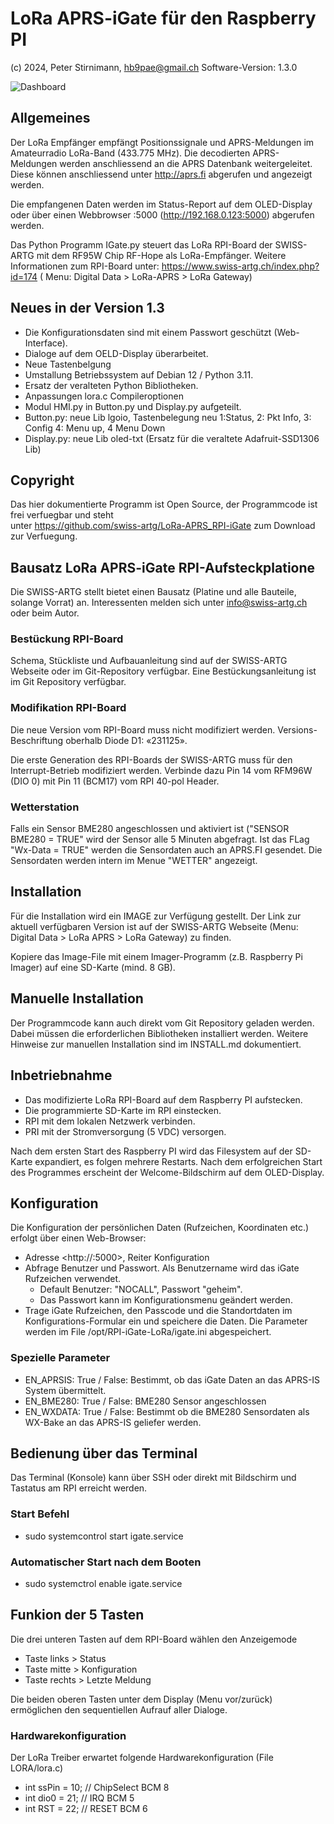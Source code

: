# LoRa APRS-iGate für den Raspberry PI

(c) 2024, Peter Stirnimann, <hb9pae@gmail.ch> Software-Version: 1.3.0

![Dashboard](static/Dashboard.png)

## Allgemeines

Der LoRa Empfänger empfängt Positionssignale und APRS-Meldungen im Amateurradio LoRa-Band (433.775 MHz). Die decodierten APRS-Meldungen werden anschliessend an die APRS Datenbank weitergeleitet. Diese können anschliessend unter <http://aprs.fi> abgerufen und angezeigt werden.

Die empfangenen Daten werden im Status-Report auf dem OLED-Display oder über einen Webbrowser <IP>:5000 (<http://192.168.0.123:5000>)  abgerufen werden.

Das Python Programm IGate.py steuert das LoRa RPI-Board der SWISS-ARTG mit dem RF95W Chip RF-Hope
als LoRa-Empfänger. Weitere Informationen zum RPI-Board unter:  <https://www.swiss-artg.ch/index.php?id=174>  ( Menu: Digital Data > LoRa-APRS > LoRa Gateway)

<div style="page-break-after: always;"></div>

## Neues in der Version 1.3

- Die Konfigurationsdaten sind mit einem Passwort geschützt (Web-Interface).
- Dialoge auf dem OELD-Display überarbeitet.
- Neue Tastenbelgung
- Umstallung Betriebssystem auf Debian 12 / Python 3.11.
- Ersatz der veralteten Python Bibliotheken.
- Anpassungen lora.c Compileroptionen
- Modul HMI.py in Button.py und Display.py aufgeteilt.
- Button.py: neue Lib lgoio, Tastenbelegung neu 1:Status, 2: Pkt Info, 3: Config  4: Menu up, 4 Menu Down
- Display.py: neue Lib oled-txt (Ersatz für die veraltete Adafruit-SSD1306 Lib)

## Copyright

Das hier dokumentierte Programm ist Open Source, der Programmcode ist frei verfuegbar und steht  
unter <https://github.com/swiss-artg/LoRa-APRS_RPI-iGate> zum Download zur Verfuegung.

## Bausatz LoRa APRS-iGate RPI-Aufsteckplatione

Die SWISS-ARTG stellt bietet einen Bausatz (Platine und alle Bauteile, solange Vorrat) an. Interessenten melden sich unter <info@swiss-artg.ch> oder beim Autor.

### Bestückung RPI-Board

Schema, Stückliste und Aufbauanleitung sind auf der SWISS-ARTG Webseite oder im Git-Repository verfügbar. Eine Bestückungsanleitung ist im Git Repository verfügbar.

### Modifikation RPI-Board

Die neue Version vom RPI-Board muss nicht modifiziert werden. Versions-Beschriftung oberhalb Diode D1: «231125».  

Die erste Generation des RPI-Boards der SWISS-ARTG muss für den Interrupt-Betrieb modifiziert werden.
Verbinde dazu Pin 14 vom RFM96W (DIO 0) mit Pin 11 (BCM17) vom RPI 40-pol Header.

### Wetterstation

Falls ein Sensor BME280 angeschlossen und aktiviert ist ("SENSOR BME280 = TRUE" wird der Sensor alle 5 Minuten abgefragt. Ist das FLag "Wx-Data = TRUE" werden die Sensordaten auch an APRS.FI gesendet. Die Sensordaten werden intern im Menue "WETTER" angezeigt.

## Installation

Für die Installation wird ein IMAGE zur Verfügung gestellt. Der Link zur aktuell verfügbaren Version ist auf der SWISS-ARTG Webseite (Menu: Digital Data > LoRa APRS > LoRa Gateway) zu finden.

Kopiere das Image-File mit einem Imager-Programm (z.B. Raspberry Pi Imager) auf eine SD-Karte (mind. 8 GB).

## Manuelle Installation

Der Programmcode kann auch direkt vom Git Repository geladen werden. Dabei müssen die erforderlichen Bibliotheken installiert werden. Weitere Hinweise zur manuellen Installation sind im INSTALL.md dokumentiert.

## Inbetriebnahme

- Das modifizierte LoRa RPI-Board auf dem Raspberry PI aufstecken.
- Die programmierte SD-Karte im RPI einstecken.
- RPI mit dem lokalen Netzwerk verbinden.
- PRI mit der Stromversorgung (5 VDC) versorgen.

Nach dem ersten Start des Raspberry PI wird das Filesystem auf der SD-Karte expandiert, es folgen mehrere Restarts. Nach dem erfolgreichen Start des Programmes erscheint der Welcome-Bildschirm
auf dem OLED-Display.

## Konfiguration

Die Konfiguration der persönlichen Daten (Rufzeichen, Koordinaten etc.) erfolgt über einen Web-Browser:

- Adresse <http://<IP-Adresse>:5000>, Reiter Konfiguration
- Abfrage Benutzer und Passwort. Als Benutzername wird das iGate Rufzeichen verwendet.
  - Default Benutzer:  "NOCALL", Passwort "geheim".
  - Das Passwort kann im Konfigurationsmenu geändert werden.
- Trage iGate Rufzeichen, den Passcode und die Standortdaten im Konfigurations-Formular ein
und speichere die Daten. Die Parameter werden im File /opt/RPI-iGate-LoRa/igate.ini abgespeichert.

### Spezielle Parameter

- EN_APRSIS: True / False: Bestimmt, ob das iGate Daten an das APRS-IS System übermittelt.
- EN_BME280: True / False: BME280 Sensor angeschlossen
- EN_WXDATA: True / False: Bestimmt ob die BME280 Sensordaten als WX-Bake an das APRS-IS geliefer werden.

## Bedienung über das Terminal

Das Terminal (Konsole) kann über SSH oder direkt mit Bildschirm und Tastatus am RPI erreicht werden.

### Start Befehl

- sudo systemcontrol start igate.service

### Automatischer Start nach dem Booten

- sudo systemctrol enable igate.service

<div style="page-break-after: always;"></div>

## Funkion der 5 Tasten

Die drei unteren Tasten auf dem RPI-Board wählen den Anzeigemode
  
- Taste links >  Status
- Taste mitte >  Konfiguration
- Taste rechts > Letzte Meldung
  
Die beiden oberen Tasten unter dem Display (Menu vor/zurück) ermöglichen den sequentiellen Aufrauf aller Dialoge.

### Hardwarekonfiguration

Der LoRa Treiber erwartet folgende Hardwarekonfiguration (File LORA/lora.c)

- int ssPin = 10; // ChipSelect  BCM 8
- int dio0  = 21; // IRQ  BCM 5
- int RST   = 22; // RESET BCM 6
